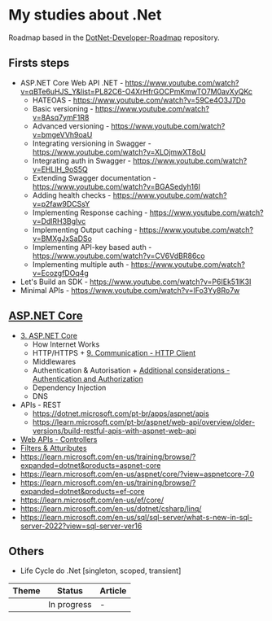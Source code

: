 # My studies about .Net

Roadmap based in the [DotNet-Developer-Roadmap](https://github.com/milanm/DotNet-Developer-Roadmap) repository.

## Firsts steps

- ASP.NET Core Web API .NET - https://www.youtube.com/watch?v=qBTe6uHJS_Y&list=PL82C6-O4XrHfrGOCPmKmwTO7M0avXyQKc
  - HATEOAS - https://www.youtube.com/watch?v=59Ce4O3J7Do
  - Basic versioning - https://www.youtube.com/watch?v=8Asq7ymF1R8
  - Advanced versioning - https://www.youtube.com/watch?v=bmgeVVh9oaU
  - Integrating versioning in Swagger - https://www.youtube.com/watch?v=XLOjmwXT8oU
  - Integrating auth in Swagger - https://www.youtube.com/watch?v=EHLlH_9oS5Q
  - Extending Swagger documentation - https://www.youtube.com/watch?v=BGASedyh16I
  - Adding health checks - https://www.youtube.com/watch?v=p2faw9DCSsY
  - Implementing Response caching - https://www.youtube.com/watch?v=DdlRH3BgIvc
  - Implementing Output caching - https://www.youtube.com/watch?v=BMXgJxSaDSo
  - Implementing API-key based auth - https://www.youtube.com/watch?v=CV6VdBR86co
  - Implementing multiple auth - https://www.youtube.com/watch?v=EcozgfDOq4g
- Let's Build an SDK - https://www.youtube.com/watch?v=P6IEk51lK3I
- Minimal APIs - https://www.youtube.com/watch?v=lFo3Yy8Ro7w


## [ASP.NET Core](https://github.com/milanm/DotNet-Developer-Roadmap?tab=readme-ov-file#3-aspnet-core)

- [3. ASP.NET Core](https://github.com/milanm/DotNet-Developer-Roadmap?tab=readme-ov-file#3-aspnet-core)
  - How Internet Works
  - HTTP/HTTPS + [9. Communication - HTTP Client](https://learn.microsoft.com/en-us/dotnet/api/system.net.http.httpclient?view=net-8.0)
  - Middlewares
  - Authentication & Autorisation + [Additional considerations - Authentication and Authorization](https://learn.microsoft.com/en-us/aspnet/web-api/overview/security/authentication-and-authorization-in-aspnet-web-api)
  - Dependency Injection
  - DNS
- APIs - REST
  - https://dotnet.microsoft.com/pt-br/apps/aspnet/apis
  - https://learn.microsoft.com/pt-br/aspnet/web-api/overview/older-versions/build-restful-apis-with-aspnet-web-api
- [Web APIs - Controllers](https://learn.microsoft.com/pt-br/training/modules/build-web-api-aspnet-core/)
- [Filters & Attuributes](https://learn.microsoft.com/en-us/aspnet/core/mvc/controllers/filters?view=aspnetcore-9.0)
- https://learn.microsoft.com/en-us/training/browse/?expanded=dotnet&products=aspnet-core
- https://learn.microsoft.com/en-us/aspnet/core/?view=aspnetcore-7.0
- https://learn.microsoft.com/en-us/training/browse/?expanded=dotnet&products=ef-core
- https://learn.microsoft.com/en-us/ef/core/
- https://learn.microsoft.com/en-us/dotnet/csharp/linq/
- https://learn.microsoft.com/en-us/sql/sql-server/what-s-new-in-sql-server-2022?view=sql-server-ver16

## Others

- Life Cycle do .Net [singleton, scoped, transient]

| Theme          | Status           | Article        |
|----------------|----------------|----------------|
|  | In progress         | -              |


